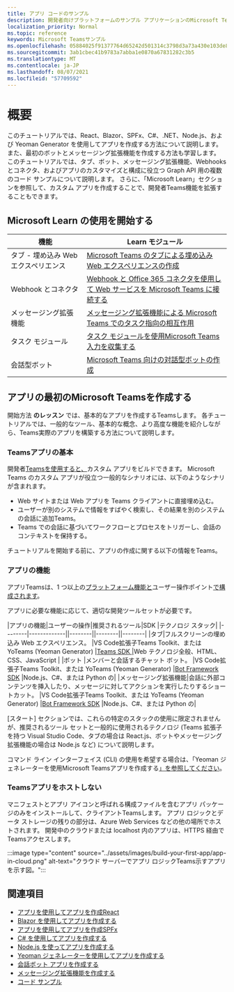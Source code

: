```yaml
---
title: アプリ コードのサンプル
description: 開発者向けプラットフォームのサンプル アプリケーションのMicrosoft Teams説明
localization_priority: Normal
ms.topic: reference
keywords: Microsoft Teamsサンプル
ms.openlocfilehash: 05884025f91377764d65242d501314c3798d3a73a430e103de885692c1e2ee63
ms.sourcegitcommit: 3ab1cbec41b9783a7abba1e0870a67831282c3b5
ms.translationtype: MT
ms.contentlocale: ja-JP
ms.lasthandoff: 08/07/2021
ms.locfileid: "57709592"
---
```

# <a name="overview"></a>概要

このチュートリアルでは、React、Blazor、SPFx、C#、.NET、Node.js、および Yeoman Generator を使用してアプリを作成する方法について説明します。 また、最初のボットとメッセージング拡張機能を作成する方法も学習します。 このチュートリアルでは、タブ、ボット、メッセージング拡張機能、Webhooks とコネクタ、およびアプリのカスタマイズと構成に役立つ Graph API 用の複数のコード サンプルについて説明します。 さらに、「Microsoft Learn」セクションを参照して、カスタム アプリを作成することで、開発者Teams機能を拡張することもできます。  

## <a name="getting-started-with-microsoft-learn"></a>Microsoft Learn の使用を開始する

| **機能**| **Learn モジュール**|
|--------|-------------|
| タブ - 埋め込み Web エクスペリエンス  |  [Microsoft Teams のタブによる埋め込み Web エクスペリエンスの作成](/learn/modules/embedded-web-experiences/) |
| Webhook とコネクタ  |  [Webhook と Office 365 コネクタを使用して Web サービスを Microsoft Teams に接続する](/learn/modules/msteams-webhooks-connectors/) |
|メッセージング拡張機能  | [メッセージング拡張機能による Microsoft Teams でのタスク指向の相互作用](/learn/modules/msteams-messaging-extensions/)  |
| タスク モジュール |  [タスク モジュールを使用Microsoft Teams入力を収集する](/learn/modules/msteams-task-modules/) |
| 会話型ボット  | [Microsoft Teams 向けの対話型ボットの作成](/learn/modules/msteams-conversation-bots/)  |

## <a name="build-your-first-microsoft-teams-app-overview"></a>アプリの最初のMicrosoft Teamsを作成する

開始方法 **のレッスン** では、基本的なアプリを作成するTeamsします。 各チュートリアルでは、一般的なツール、基本的な概念、より高度な機能を紹介しながら、Teams実際のアプリを構築する方法について説明します。

### <a name="teams-app-fundamentals"></a>Teamsアプリの基本

開発者[Teamsを使用すると、](../overview.md)カスタム アプリをビルドできます。 Microsoft Teams のカスタム アプリが役立つ一般的なシナリオには、以下のようなシナリが含まれます。

* Web サイトまたは Web アプリを Teams クライアントに直接埋め込む。
* ユーザーが別のシステムで情報をすばやく検索し、その結果を別のシステムの会話に追加Teams。
* Teams での会話に基づいてワークフローとプロセスをトリガーし、会話のコンテキストを保持する。

チュートリアルを開始する前に、アプリの作成に関する以下の情報をTeams。

### <a name="app-capabilities"></a>アプリの機能

アプリTeamsは、1 つ以上の[プラットフォーム機能と](../concepts/capabilities-overview.md)ユーザー操作ポイント[で構成されます](../concepts/extensibility-points.md)。

アプリに必要な機能に応じて、適切な開発ツールセットが必要です。

|アプリの機能|ユーザーの操作|推奨されるツール|SDK |テクノロジ スタック| |--------|-------------||--------||--------||--------| |タブ|フルスクリーンの埋め込み Web エクスペリエンス。 |VS Code拡張子Teams Toolkit、または YoTeams (Yeoman Generator) |[Teams SDK |](/javascript/api/overview/msteams-client)Web テクノロジ全般、HTML、CSS、JavaScript | |ボット |メンバーと会話するチャット ボット。 |VS Code拡張子Teams Toolkit、または YoTeams (Yeoman Generator) |[Bot Framework SDK](https://dev.botframework.com/) |Node.js、C#、または Python の| |メッセージング拡張機能|会話に外部コンテンツを挿入したり、メッセージに対してアクションを実行したりするショートカット。 |VS Code拡張子Teams Toolkit、または YoTeams (Yeoman Generator) |[Bot Framework SDK](https://dev.botframework.com/) |Node.js、C#、または Python の|

[スタート] セクションでは、これらの特定のスタックの使用に限定されませんが、推奨されるツール セットと一般的に使用されるテクノロジ (Teams 拡張子を持つ Visual Studio Code、タブの場合は React.js、ボットやメッセージング拡張機能の場合は Node.js など) について説明します。

コマンド ライン インターフェイス (CLI) の使用を希望する場合は、「Yeoman ジェネレーターを使用Microsoft Teamsアプリを作成する[」を参照してください](../get-started/get-started-yeoman.md)。

### <a name="teams-does-not-host-your-app"></a>Teamsアプリをホストしない

マニフェストとアプリ アイコンと呼ばれる構成ファイルを含むアプリ パッケージのみをインストールして、クライアントTeamsします。 アプリ ロジックとデータ ストレージの残りの部分は、Azure Web Services などの他の場所でホストされます。 開発中のクラウドまたは localhost 内のアプリは、HTTPS 経由でTeamsアクセスします。

:::image type="content" source="../assets/images/build-your-first-app/app-in-cloud.png" alt-text="クラウド サーバーでアプリ ロジックTeams示すアプリを示す図。":::

## <a name="see-also"></a>関連項目

* [アプリを使用してアプリを作成React](first-app-react.md)
* [Blazor を使用してアプリを作成する](first-app-blazor.md)
* [アプリを使用してアプリを作成SPFx](first-app-spfx.md)
* [C# を使用してアプリを作成する](get-started-dotnet-app-studio.md)
* [Node.js を使ってアプリを作成する](get-started-nodejs-app-studio.md)
* [Yeoman ジェネレーターを使用してアプリを作成する](get-started-yeoman.md)
* [会話ボット アプリを作成する](first-app-bot.md)
* [メッセージング拡張機能を作成する](first-message-extension.md)
* [コード サンプル](https://github.com/OfficeDev/Microsoft-Teams-Samples)